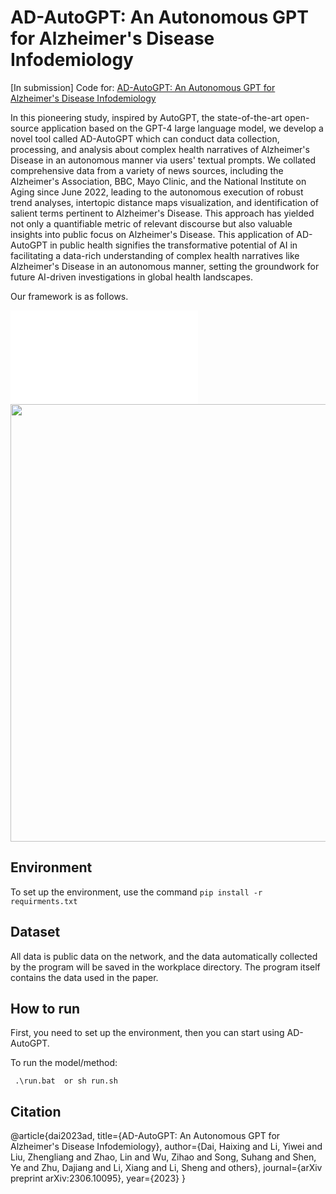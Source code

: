 # AD-AutoGPT: An Autonomous GPT for Alzheimer's Disease Infodemiology
\[In submission\] Code for: [AD-AutoGPT: An Autonomous GPT for Alzheimer's Disease Infodemiology](https://arxiv.org/abs/2306.10095)

In this pioneering study, inspired by AutoGPT, the state-of-the-art open-source application based on the GPT-4 large language model, we develop a novel tool called AD-AutoGPT which can conduct data collection, processing, and analysis about complex health narratives of Alzheimer's Disease in an autonomous manner via users' textual prompts. We collated comprehensive data from a variety of news sources, including the Alzheimer's Association, BBC, Mayo Clinic, and the National Institute on Aging since June 2022, leading to the autonomous execution of robust trend analyses, intertopic distance maps visualization, and identification of salient terms pertinent to Alzheimer's Disease. This approach has yielded not only a quantifiable metric of relevant discourse but also valuable insights into public focus on Alzheimer's Disease. This application of AD-AutoGPT in public health signifies the transformative potential of AI in facilitating a data-rich understanding of complex health narratives like Alzheimer's Disease in an autonomous manner, setting the groundwork for future AI-driven investigations in global health landscapes.


Our framework is as follows.

![pipeline](.f1/f1.pdf)
<img src="f1/f1.pdf" width=700></img>

## Environment

To set up the environment, use the command `pip install -r requirments.txt`


## Dataset 
All data is public data on the network, and the data automatically collected by the program will be saved in the workplace directory. The program itself contains the data used in the paper.

## How to run

 First, you need to set up the environment, then you can start using AD-AutoGPT. 


To run the model/method:
    
     .\run.bat  or sh run.sh


## Citation
@article{dai2023ad,
  title={AD-AutoGPT: An Autonomous GPT for Alzheimer's Disease Infodemiology},
  author={Dai, Haixing and Li, Yiwei and Liu, Zhengliang and Zhao, Lin and Wu, Zihao and Song, Suhang and Shen, Ye and Zhu, Dajiang and Li, Xiang and Li, Sheng and others},
  journal={arXiv preprint arXiv:2306.10095},
  year={2023}
}
